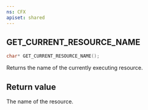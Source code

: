 ```yaml
---
ns: CFX
apiset: shared
---
```

## GET_CURRENT_RESOURCE_NAME

```c
char* GET_CURRENT_RESOURCE_NAME();
```

Returns the name of the currently executing resource.

## Return value
The name of the resource.
